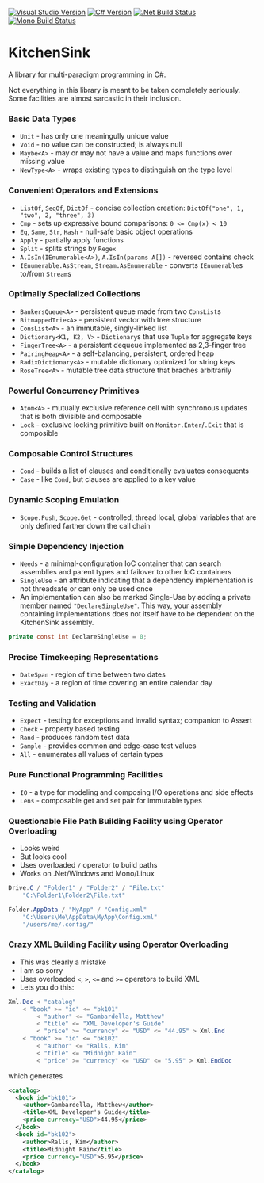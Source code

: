 [![Visual Studio Version](https://img.shields.io/badge/vs-2017-68217a.svg)](https://www.visualstudio.com/vs/older-downloads/)
[![C# Version](https://img.shields.io/badge/c%23-7.2-green.svg)](https://docs.microsoft.com/en-us/dotnet/csharp/whats-new/csharp-7-2)
[![.Net Build Status](https://img.shields.io/appveyor/ci/rkoeninger/KitchenSink/master.svg?label=.net)](https://ci.appveyor.com/project/rkoeninger/kitchensink/branch/master)
[![Mono Build Status](https://img.shields.io/travis/rkoeninger/KitchenSink/master.svg?label=mono)](https://travis-ci.org/rkoeninger/KitchenSink)

# KitchenSink

A library for multi-paradigm programming in C#.

Not everything in this library is meant to be taken completely seriously. Some facilities are almost sarcastic in their inclusion.

### Basic Data Types

  * `Unit` - has only one meaningully unique value
  * `Void` - no value can be constructed; is always null
  * `Maybe<A>` - may or may not have a value and maps functions over missing value
  * `NewType<A>` - wraps existing types to distinguish on the type level

### Convenient Operators and Extensions

  * `ListOf`, `SeqOf`, `DictOf` - concise collection creation: `DictOf("one", 1, "two", 2, "three", 3)`
  * `Cmp` - sets up expressive bound comparisons: `0 <= Cmp(x) < 10`
  * `Eq`, `Same`, `Str`, `Hash` - null-safe basic object operations
  * `Apply` - partially apply functions
  * `Split` - splits strings by `Regex`
  * `A.IsIn(IEnumerable<A>)`, `A.IsIn(params A[])` - reversed contains check
  * `IEnumerable.AsStream`, `Stream.AsEnumerable` - converts `IEnumerable`s to/from `Stream`s

### Optimally Specialized Collections

  * `BankersQueue<A>` - persistent queue made from two `ConsList`s
  * `BitmappedTrie<A>` - persistent vector with tree structure
  * `ConsList<A>` - an immutable, singly-linked list
  * `Dictionary<K1, K2, V>` - `Dictionary`s that use `Tuple` for aggregate keys
  * `FingerTree<A>` - a persistent dequeue implemented as 2,3-finger tree
  * `PairingHeap<A>` - a self-balancing, persistent, ordered heap
  * `RadixDictionary<A>` - mutable dictionary optimized for string keys
  * `RoseTree<A>` - mutable tree data structure that braches arbitrarily

### Powerful Concurrency Primitives

  * `Atom<A>` - mutually exclusive reference cell with synchronous updates that is both divisible and composable
  * `Lock` - exclusive locking primitive built on `Monitor.Enter`/`.Exit` that is composible

### Composable Control Structures

  * `Cond` - builds a list of clauses and conditionally evaluates consequents
  * `Case` - like `Cond`, but clauses are applied to a key value

### Dynamic Scoping Emulation

  * `Scope.Push`, `Scope.Get` - controlled, thread local, global variables that are only defined farther down the call chain

### Simple Dependency Injection

  * `Needs` - a minimal-configuration IoC container that can search assemblies and parent types and failover to other IoC containers
  * `SingleUse` - an attribute indicating that a dependency implementation is not threadsafe or can only be used once
  * An implementation can also be marked Single-Use by adding a private member named `"DeclareSingleUse"`. This way, your assembly containing implementations does not itself have to be dependent on the KitchenSink assembly.

```csharp
private const int DeclareSingleUse = 0;
```

### Precise Timekeeping Representations

  * `DateSpan` - region of time between two dates
  * `ExactDay` - a region of time covering an entire calendar day

### Testing and Validation

  * `Expect` - testing for exceptions and invalid syntax; companion to Assert
  * `Check` - property based testing
  * `Rand` - produces random test data
  * `Sample` - provides common and edge-case test values
  * `All` - enumerates all values of certain types

### Pure Functional Programming Facilities

  * `IO` - a type for modeling and composing I/O operations and side effects
  * `Lens` - composable get and set pair for immutable types

### Questionable File Path Building Facility using Operator Overloading

  * Looks weird
  * But looks cool
  * Uses overloaded `/` operator to build paths
  * Works on .Net/Windows and Mono/Linux
  
```csharp
Drive.C / "Folder1" / "Folder2" / "File.txt"
    "C:\Folder1\Folder2\File.txt"

Folder.AppData / "MyApp" / "Config.xml"
    "C:\Users\Me\AppData\MyApp\Config.xml"
	"/users/me/.config/"
```

### Crazy XML Building Facility using Operator Overloading

  * This was clearly a mistake
  * I am so sorry
  * Uses overloaded `<`, `>`, `<=` and `>=` operators to build XML
  * Lets you do this:

```csharp
Xml.Doc < "catalog"
    < "book" >= "id" <= "bk101"
        < "author" <= "Gambardella, Matthew"
        < "title" <= "XML Developer's Guide"
        < "price" >= "currency" <= "USD" <= "44.95" > Xml.End
    < "book" >= "id" <= "bk102"
        < "author" <= "Ralls, Kim"
        < "title" <= "Midnight Rain"
        < "price" >= "currency" <= "USD" <= "5.95" > Xml.EndDoc
```

which generates

```xml
<catalog>
  <book id="bk101">
    <author>Gambardella, Matthew</author>
    <title>XML Developer's Guide</title>
    <price currency="USD">44.95</price>
  </book>
  <book id="bk102">
    <author>Ralls, Kim</author>
    <title>Midnight Rain</title>
    <price currency="USD">5.95</price>
  </book>
</catalog>
```
